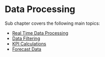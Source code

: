 # Data Processing

Sub chapter covers the following main topics:

- [Real Time Data Processing](real_time_data_processing.md)
- [Data Filtering](data_filtering/)
- [KPI Calculations](kpi/)
- [Forecast Data](forecast_data.md)